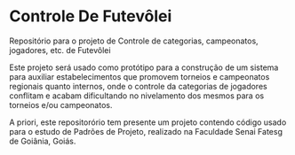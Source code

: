 # Controle De Futevôlei
Repositório para o projeto de Controle de categorias, campeonatos, jogadores, etc. de Futevôlei

Este projeto será usado como protótipo para a construção de um sistema para auxiliar estabelecimentos que promovem torneios e campeonatos regionais quanto internos, onde o controle da categorias de jogadores conflitam e acabam dificultando no nivelamento dos mesmos para os torneios e/ou campeonatos.

A priori, este repositorório tem presente um projeto contendo código usado para o estudo de Padrões de Projeto, realizado na Faculdade Senai Fatesg de Goiânia, Goiás.
